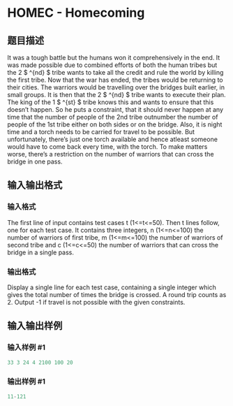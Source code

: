 # HOMEC - Homecoming

## 题目描述

It was a tough battle but the humans won it comprehensively in the end. It was made possible due to combined efforts of both the human tribes but the 2 $ ^{nd} $ tribe wants to take all the credit and rule the world by killing the first tribe. Now that the war has ended, the tribes would be returning to their cities. The warriors would be travelling over the bridges built earlier, in small groups. It is then that the 2 $ ^{nd} $ tribe wants to execute their plan. The king of the 1 $ ^{st} $ tribe knows this and wants to ensure that this doesn’t happen. So he puts a constraint, that it should never happen at any time that the number of people of the 2nd tribe outnumber the number of people of the 1st tribe either on both sides or on the bridge. Also, it is night time and a torch needs to be carried for travel to be possible. But unfortunately, there’s just one torch available and hence atleast someone would have to come back every time, with the torch. To make matters worse, there’s a restriction on the number of warriors that can cross the bridge in one pass.

## 输入输出格式

### 输入格式

The first line of input contains test cases t (1<=t<=50). Then t lines follow, one for each test case. It contains three integers, n (1<=n<=100) the number of warriors of first tribe, m (1<=m<=100) the number of warriors of second tribe and c (1<=c<=50) the number of warriors that can cross the bridge in a single pass.

### 输出格式

Display a single line for each test case, containing a single integer which gives the total number of times the bridge is crossed. A round trip counts as 2. Output -1 if travel is not possible with the given constraints.

## 输入输出样例

### 输入样例 #1

```cpp
33 3 24 4 2100 100 20
```


### 输出样例 #1

```cpp
11-121
```


